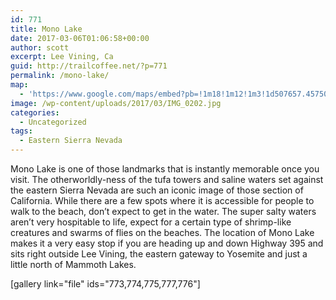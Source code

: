 ```yaml
---
id: 771
title: Mono Lake
date: 2017-03-06T01:06:58+00:00
author: scott
excerpt: Lee Vining, Ca
guid: http://trailcoffee.net/?p=771
permalink: /mono-lake/
map:
  - 'https://www.google.com/maps/embed?pb=!1m18!1m12!1m3!1d507657.45750941185!2d-119.35931930556949!3d37.97918601978354!2m3!1f0!2f0!3f0!3m2!1i1024!2i768!4f13.1!3m3!1m2!1s0x0%3A0xa07f06d469f423ae!2sMono+Lake+Tufa+State+Natural+Reserve!5e1!3m2!1sen!2sus!4v1488762309324'
image: /wp-content/uploads/2017/03/IMG_0202.jpg
categories:
  - Uncategorized
tags:
  - Eastern Sierra Nevada
---
```

<p>Mono Lake is one of those landmarks that is instantly memorable once you visit. The otherworldly-ness of the tufa towers and saline waters set against the eastern Sierra Nevada are such an iconic image of those section of California. While there are a few spots where it is accessible for people to walk to the beach, don’t expect to get in the water. The super salty waters aren’t very hospitable to life, expect for a certain type of shrimp-like creatures and swarms of flies on the beaches. The location of Mono Lake makes it a very easy stop if you are heading up and down Highway 395 and sits right outside Lee Vining, the eastern gateway to Yosemite and just a little north of Mammoth Lakes.</p>

[gallery link="file" ids="773,774,775,777,776"]